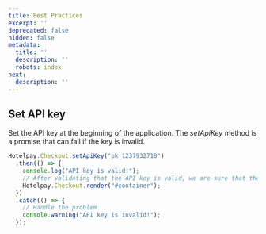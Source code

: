 ```yaml
---
title: Best Practices
excerpt: ''
deprecated: false
hidden: false
metadata:
  title: ''
  description: ''
  robots: index
next:
  description: ''
---
```

## Set API key

Set the API key at the beginning of the application. The *setApiKey* method is a promise that can fail if the key is invalid.

```js JavaScript
Hotelpay.Checkout.setApiKey("pk_1237932718")
  .then(() => {
    console.log("API key is valid!");
    // After validating that the API key is valid, we are sure that the render will work
    Hotelpay.Checkout.render("#container");
  })
  .catch(() => {
    // Handle the problem
    console.warning("API key is invalid!");
  });
```